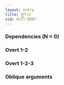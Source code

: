 ```yaml
---
layout: entry
title: ཀླུབ་√2
vid: Hill:0007
---
```

### Dependencies (N = 0)


### Overt 1-2


### Overt 1-2-3


### Oblique arguments
